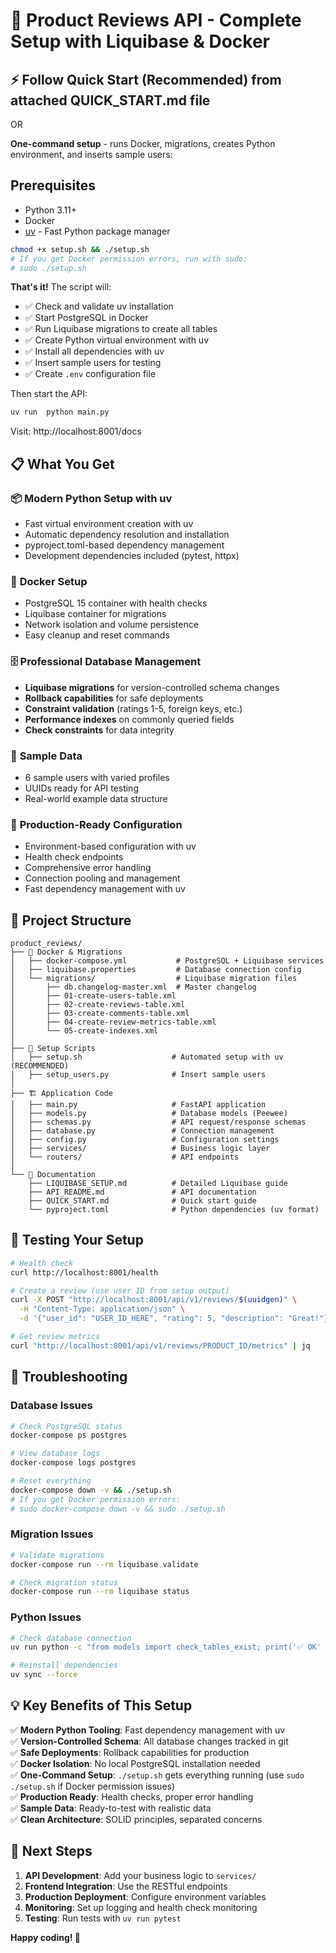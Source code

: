 # 🚀 Product Reviews API - Complete Setup with Liquibase & Docker

## ⚡ Follow Quick Start (Recommended) from attached QUICK_START.md file

OR 

**One-command setup** - runs Docker, migrations, creates Python environment, and inserts sample users:

## Prerequisites
- Python 3.11+
- Docker
- [uv](https://docs.astral.sh/uv/) - Fast Python package manager

```bash
chmod +x setup.sh && ./setup.sh
# If you get Docker permission errors, run with sudo:
# sudo ./setup.sh
```

**That's it!** The script will:
- ✅ Check and validate uv installation
- ✅ Start PostgreSQL in Docker
- ✅ Run Liquibase migrations to create all tables
- ✅ Create Python virtual environment with uv
- ✅ Install all dependencies with uv
- ✅ Insert sample users for testing  
- ✅ Create `.env` configuration file

Then start the API:
```bash
uv run  python main.py
```

Visit: http://localhost:8001/docs

## 📋 What You Get

### 📦 **Modern Python Setup with uv**
- Fast virtual environment creation with uv
- Automatic dependency resolution and installation
- pyproject.toml-based dependency management
- Development dependencies included (pytest, httpx)

### 🐳 **Docker Setup**
- PostgreSQL 15 container with health checks
- Liquibase container for migrations
- Network isolation and volume persistence
- Easy cleanup and reset commands

### 🗄️ **Professional Database Management**
- **Liquibase migrations** for version-controlled schema changes
- **Rollback capabilities** for safe deployments
- **Constraint validation** (ratings 1-5, foreign keys, etc.)
- **Performance indexes** on commonly queried fields
- **Check constraints** for data integrity

### 👥 **Sample Data**
- 6 sample users with varied profiles
- UUIDs ready for API testing
- Real-world example data structure

### 🔧 **Production-Ready Configuration**
- Environment-based configuration with uv
- Health check endpoints
- Comprehensive error handling
- Connection pooling and management
- Fast dependency management with uv

## 📁 Project Structure

```
product_reviews/
├── 🐳 Docker & Migrations
│   ├── docker-compose.yml           # PostgreSQL + Liquibase services
│   ├── liquibase.properties         # Database connection config
│   └── migrations/                  # Liquibase migration files
│       ├── db.changelog-master.xml  # Master changelog
│       ├── 01-create-users-table.xml
│       ├── 02-create-reviews-table.xml
│       ├── 03-create-comments-table.xml
│       ├── 04-create-review-metrics-table.xml
│       └── 05-create-indexes.xml
│
├── 🔧 Setup Scripts
│   ├── setup.sh                    # Automated setup with uv (RECOMMENDED)
│   ├── setup_users.py              # Insert sample users
│
├── 🏗️ Application Code
│   ├── main.py                     # FastAPI application
│   ├── models.py                   # Database models (Peewee)
│   ├── schemas.py                  # API request/response schemas
│   ├── database.py                 # Connection management
│   ├── config.py                   # Configuration settings
│   ├── services/                   # Business logic layer
│   └── routers/                    # API endpoints
│
└── 📖 Documentation
    ├── LIQUIBASE_SETUP.md          # Detailed Liquibase guide
    ├── API_README.md               # API documentation
    ├── QUICK_START.md              # Quick start guide
    └── pyproject.toml              # Python dependencies (uv format)
```


## 🧪 Testing Your Setup

```bash
# Health check
curl http://localhost:8001/health

# Create a review (use user ID from setup output)
curl -X POST "http://localhost:8001/api/v1/reviews/$(uuidgen)" \
  -H "Content-Type: application/json" \
  -d '{"user_id": "USER_ID_HERE", "rating": 5, "description": "Great!"}'

# Get review metrics
curl "http://localhost:8001/api/v1/reviews/PRODUCT_ID/metrics" | jq
```

## 🐛 Troubleshooting

### Database Issues
```bash
# Check PostgreSQL status
docker-compose ps postgres

# View database logs
docker-compose logs postgres

# Reset everything
docker-compose down -v && ./setup.sh
# If you get Docker permission errors:
# sudo docker-compose down -v && sudo ./setup.sh
```

### Migration Issues
```bash
# Validate migrations
docker-compose run --rm liquibase validate

# Check migration status
docker-compose run --rm liquibase status
```

### Python Issues
```bash
# Check database connection
uv run python -c "from models import check_tables_exist; print('✅ OK' if check_tables_exist() else '❌ Tables missing')"

# Reinstall dependencies
uv sync --force
```

## 💡 Key Benefits of This Setup

✅ **Modern Python Tooling**: Fast dependency management with uv  
✅ **Version-Controlled Schema**: All database changes tracked in git  
✅ **Safe Deployments**: Rollback capabilities for production  
✅ **Docker Isolation**: No local PostgreSQL installation needed  
✅ **One-Command Setup**: `./setup.sh` gets everything running (use `sudo ./setup.sh` if Docker permission issues)  
✅ **Production Ready**: Health checks, proper error handling  
✅ **Sample Data**: Ready-to-test with realistic data  
✅ **Clean Architecture**: SOLID principles, separated concerns  

## 🚀 Next Steps

1. **API Development**: Add your business logic to `services/`
2. **Frontend Integration**: Use the RESTful endpoints 
3. **Production Deployment**: Configure environment variables
4. **Monitoring**: Set up logging and health check monitoring
5. **Testing**: Run tests with `uv run pytest`

**Happy coding! 🎉**

